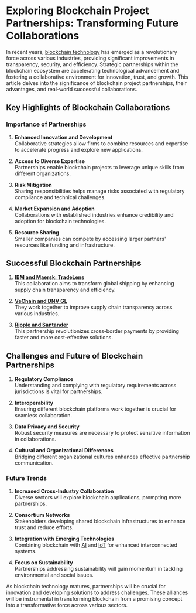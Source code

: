 # Exploring Blockchain Project Partnerships: Transforming Future Collaborations

In recent years, [blockchain technology](https://www.license-token.com/wiki/what-is-blockchain) has emerged as a revolutionary force across various industries, providing significant improvements in transparency, security, and efficiency. Strategic partnerships within the blockchain ecosystem are accelerating technological advancement and fostering a collaborative environment for innovation, trust, and growth. This article delves into the significance of blockchain project partnerships, their advantages, and real-world successful collaborations.

## Key Highlights of Blockchain Collaborations

### Importance of Partnerships

1. **Enhanced Innovation and Development**  
   Collaborative strategies allow firms to combine resources and expertise to accelerate progress and explore new applications.

2. **Access to Diverse Expertise**  
   Partnerships enable blockchain projects to leverage unique skills from different organizations.

3. **Risk Mitigation**  
   Sharing responsibilities helps manage risks associated with regulatory compliance and technical challenges.

4. **Market Expansion and Adoption**  
   Collaborations with established industries enhance credibility and adoption for blockchain technologies.

5. **Resource Sharing**  
   Smaller companies can compete by accessing larger partners' resources like funding and infrastructure.

## Successful Blockchain Partnerships

1. **[IBM and Maersk: TradeLens](https://www.tradelens.com/)**  
   This collaboration aims to transform global shipping by enhancing supply chain transparency and efficiency.

2. **[VeChain and DNV GL](https://www.vechain.org/)**  
   They work together to improve supply chain transparency across various industries.

3. **[Ripple and Santander](https://ripple.com/)**  
   This partnership revolutionizes cross-border payments by providing faster and more cost-effective solutions.

## Challenges and Future of Blockchain Partnerships

1. **Regulatory Compliance**  
   Understanding and complying with regulatory requirements across jurisdictions is vital for partnerships.

2. **Interoperability**  
   Ensuring different blockchain platforms work together is crucial for seamless collaboration.

3. **Data Privacy and Security**  
   Robust security measures are necessary to protect sensitive information in collaborations.

4. **Cultural and Organizational Differences**  
   Bridging different organizational cultures enhances effective partnership communication.

### Future Trends

1. **Increased Cross-Industry Collaboration**  
   Diverse sectors will explore blockchain applications, prompting more partnerships.

2. **Consortium Networks**  
   Stakeholders developing shared blockchain infrastructures to enhance trust and reduce efforts.

3. **Integration with Emerging Technologies**  
   Combining blockchain with [AI](https://www.license-token.com/wiki/blockchain-and-ai) and [IoT](https://www.license-token.com/wiki/blockchain-and-io-t) for enhanced interconnected systems.

4. **Focus on Sustainability**  
   Partnerships addressing sustainability will gain momentum in tackling environmental and social issues.

As blockchain technology matures, partnerships will be crucial for innovation and developing solutions to address challenges. These alliances will be instrumental in transforming blockchain from a promising concept into a transformative force across various sectors.